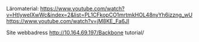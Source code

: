 Läromaterial:
https://www.youtube.com/watch?v=HtlyweIXwWc&index=2&list=PL1CFkopCO1mrtmkHOL48nyYh6izzng_wU
https://www.youtube.com/watch?v=jM8KE_Fa6JI

Site webbadress
http://10.164.69.197/Backbone tutorial/








